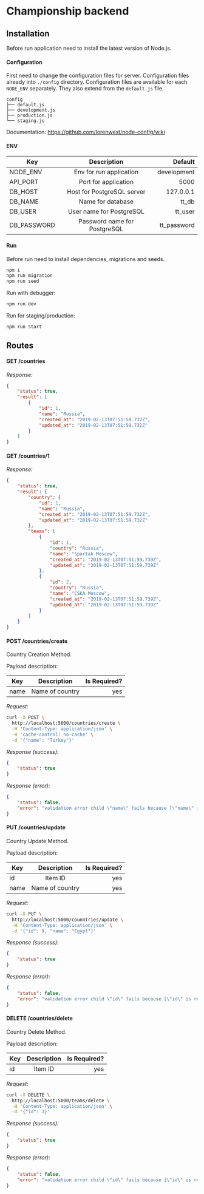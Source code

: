 # Championship backend 
## Installation
Before run application need to install the latest version of Node.js. 

#### Configuration
First need to change the configuration files for server. Configuration files already into `./config` directory. Configuration files are available for each `NODE_ENV` separately. They also extend from the `default.js` file.
```
config
├── default.js
├── development.js
├── production.js
└── staging.js
```

Documentation: https://github.com/lorenwest/node-config/wiki

#### ENV

| Key                  | Description                  | Default     |
| -------------------- |:----------------------------:| -----------:|
| NODE_ENV             | Env for run application      | development |
| API_PORT             | Port for application         | 5000        |
| DB_HOST              | Host for PostgreSQL server   | 127.0.0.1   |
| DB_NAME              | Name for database            | tt_db       |
| DB_USER              | User name for PostgreSQL     | tt_user     |
| DB_PASSWORD          | Password name for PostgreSQL | tt_password |

#### Run
Before run need to install dependencies, migrations and seeds.
```bash
npm i
npm run migration
npm run seed
``` 

Run with debugger:
```bash
npm run dev
```

Run for staging/production:
```bash
npm run start
```

## Routes

#### GET /countries

*Response:*
```json
{
    "status": true,
    "result": [
        {
            "id": 1,
            "name": "Russia",
            "created_at": "2019-02-13T07:51:59.732Z",
            "updated_at": "2019-02-13T07:51:59.732Z"
        }
    ]
}
```

#### GET /countries/1

*Response:*
```json
{
    "status": true,
    "result": {
        "country": {
            "id": 1,
            "name": "Russia",
            "created_at": "2019-02-13T07:51:59.732Z",
            "updated_at": "2019-02-13T07:51:59.732Z"
        },
        "teams": [
            {
                "id": 1,
                "country": "Russia",
                "name": "Spartak Moscow",
                "created_at": "2019-02-13T07:51:59.739Z",
                "updated_at": "2019-02-13T07:51:59.739Z"
            },
            {
                "id": 2,
                "country": "Russia",
                "name": "CSKA Moscow",
                "created_at": "2019-02-13T07:51:59.739Z",
                "updated_at": "2019-02-13T07:51:59.739Z"
            }
        ]
    }
}
```

#### POST /countries/create
Country Creation Method.

Payload description:

| Key  | Description     | Is Required? |
| ---- |:---------------:| ------------:|
| name | Name of country | yes          |

*Request:*
```bash
curl -X POST \
  http://localhost:5000/countries/create \
  -H 'Content-Type: application/json' \
  -H 'cache-control: no-cache' \
  -d '{"name": "Turkey"}'
```

*Response (success):*
```json
{
    "status": true
}
```

*Response (error):*
```json
{
    "status": false,
    "error": "validation error child \"name\" fails because [\"name\" is required]"
}
```

#### PUT /countries/update
Country Update Method.

Payload description:

| Key     | Description     | Is Required? |
| ------- |:---------------:| ------------:|
| id      | Item ID         | yes          |
| name    | Name of country | yes          |

*Request:*
```bash
curl -X PUT \
  http://localhost:5000/counntries/update \
  -H 'Content-Type: application/json' \
  -d '{"id": 9, "name": "Egypt"}'
```

*Response (success):*
```json
{
    "status": true
}
```

*Response (error):*
```json
{
    "status": false,
    "error": "validation error child \"id\" fails because [\"id\" is required]. child \"name\" fails because [\"name\" is required]"
}
```

#### DELETE /countries/delete
Country Delete Method.

Payload description:

| Key     | Description     | Is Required? |
| ------- |:---------------:| ------------:|
| id      | Item ID         | yes          |

*Request:*
```bash
curl -X DELETE \
  http://localhost:5000/teams/delete \
  -H 'Content-Type: application/json' \
  -d '{"id": 3}'
```

*Response (success):*
```json
{
    "status": true
}
```

*Response (error):*
```json
{
    "status": false,
    "error": "validation error child \"id\" fails because [\"id\" is required]"
}
```
